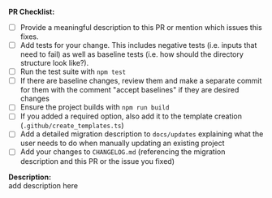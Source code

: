 <!--
	Thanks for providing a PR!
	Please make sure you have completed the following checklist before submitting your PR
-->

**PR Checklist:**

-   [ ] Provide a meaningful description to this PR or mention which issues this fixes.
-   [ ] Add tests for your change. This includes negative tests (i.e. inputs that need to fail) as well as baseline tests (i.e. how should the directory structure look like?).
-   [ ] Run the test suite with `npm test`
-   [ ] If there are baseline changes, review them and make a separate commit for them with the comment "accept baselines" if they are desired changes
-   [ ] Ensure the project builds with `npm run build`
-   [ ] If you added a required option, also add it to the template creation (`.github/create_templates.ts`)
-   [ ] Add a detailed migration description to `docs/updates` explaining what the user needs to do when manually updating an existing project
-   [ ] Add your changes to `CHANGELOG.md` (referencing the migration description and this PR or the issue you fixed)

**Description:**  
add description here
